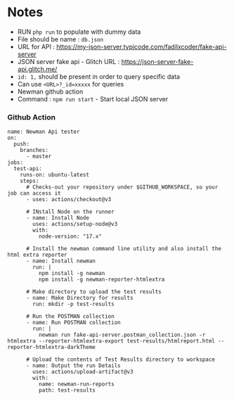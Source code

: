 # Notes

- RUN `php run` to populate with dummy data
- File should be name : `db.json`
- URL for API : https://my-json-server.typicode.com/fadilxcoder/fake-api-server
- JSON server fake api - Glitch URL : https://json-server-fake-api.glitch.me/
- `id: 1,` should be present in order to query specific data
- Can use `<URL>?_id=xxxxx` for queries
- Newman github action
- Command : `npm run start` - Start local JSON server


### Github Action
```
name: Newman Api tester
on:
  push:
    branches:
      - master
jobs:
  test-api:
    runs-on: ubuntu-latest
    steps:
      # Checks-out your repository under $GITHUB_WORKSPACE, so your job can access it
      - uses: actions/checkout@v3

      # INstall Node on the runner
      - name: Install Node
        uses: actions/setup-node@v3
        with:
          node-version: "17.x"

      # Install the newman command line utility and also install the html extra reporter
      - name: Install newman
        run: |
          npm install -g newman
          npm install -g newman-reporter-htmlextra

      # Make directory to upload the test results
      - name: Make Directory for results
        run: mkdir -p test-results

      # Run the POSTMAN collection
      - name: Run POSTMAN collection
        run: |
          newman run fake-api-server.postman_collection.json -r htmlextra --reporter-htmlextra-export test-results/htmlreport.html --reporter-htmlextra-darkTheme

      # Upload the contents of Test Results directory to workspace
      - name: Output the run Details
        uses: actions/upload-artifact@v3
        with:
          name: newman-run-reports
          path: test-results
```